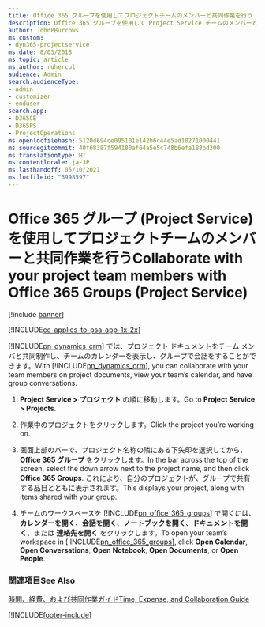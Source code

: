 ```yaml
---
title: Office 365 グループを使用してプロジェクトチームのメンバーと共同作業を行う
description: Office 365 グループを使用して Project Service チームのメンバーと共同作業する方法
author: JohnPBurrows
ms.custom:
- dyn365-projectservice
ms.date: 8/03/2018
ms.topic: article
ms.author: ruhercul
audience: Admin
search.audienceType:
- admin
- customizer
- enduser
search.app:
- D365CE
- D365PS
- ProjectOperations
ms.openlocfilehash: 5120d694ce095101e142b6c44e5ad18271000441
ms.sourcegitcommit: 40f68387f594180af64a5e5c748b6efa188bd300
ms.translationtype: HT
ms.contentlocale: ja-JP
ms.lasthandoff: 05/10/2021
ms.locfileid: "5998597"
---
```

# <a name="collaborate-with-your-project-team-members-with-office-365-groups-project-service"></a><span data-ttu-id="42fbe-103">Office 365 グループ (Project Service) を使用してプロジェクトチームのメンバーと共同作業を行う</span><span class="sxs-lookup"><span data-stu-id="42fbe-103">Collaborate with your project team members with Office 365 Groups (Project Service)</span></span>

[!include [banner](../includes/psa-now-project-operations.md)]

[!INCLUDE[cc-applies-to-psa-app-1x-2x](../includes/cc-applies-to-psa-app-1x-2x.md)]

<span data-ttu-id="42fbe-104">[!INCLUDE[pn_dynamics_crm](../includes/pn-dynamics-crm.md)] では、プロジェクト ドキュメントをチーム メンバと共同制作し、チームのカレンダーを表示し、グループで会話をすることができます。</span><span class="sxs-lookup"><span data-stu-id="42fbe-104">With [!INCLUDE[pn_dynamics_crm](../includes/pn-dynamics-crm.md)], you can collaborate with your team members on project documents, view your team’s calendar, and have group conversations.</span></span>  
  
1. <span data-ttu-id="42fbe-105">**Project Service > プロジェクト** の順に移動します。</span><span class="sxs-lookup"><span data-stu-id="42fbe-105">Go to **Project Service > Projects**.</span></span>  
  
2. <span data-ttu-id="42fbe-106">作業中のプロジェクトをクリックします。</span><span class="sxs-lookup"><span data-stu-id="42fbe-106">Click the project you’re working on.</span></span>  
  
3. <span data-ttu-id="42fbe-107">画面上部のバーで、プロジェクト名称の隣にある下矢印を選択してから、 **Office 365 グループ** をクリックします。</span><span class="sxs-lookup"><span data-stu-id="42fbe-107">In the bar across the top of the screen, select the down arrow next to the project name, and then click **Office 365 Groups**.</span></span> <span data-ttu-id="42fbe-108">これにより、自分のプロジェクトが、グループで共有する品目とともに表示されます。</span><span class="sxs-lookup"><span data-stu-id="42fbe-108">This displays your project, along with items shared with your group.</span></span>  
  
4. <span data-ttu-id="42fbe-109">チームのワークスペースを [!INCLUDE[pn_office_365_groups](../includes/pn-office-365-groups.md)] で開くには、**カレンダーを開く**、**会話を開く**、**ノートブックを開く**、**ドキュメントを開く**、または **連絡先を開く** をクリックします。</span><span class="sxs-lookup"><span data-stu-id="42fbe-109">To open your team’s workspace in [!INCLUDE[pn_office_365_groups](../includes/pn-office-365-groups.md)], click **Open Calendar**, **Open Conversations**, **Open Notebook**, **Open Documents**, or **Open People**.</span></span>  
  
### <a name="see-also"></a><span data-ttu-id="42fbe-110">関連項目</span><span class="sxs-lookup"><span data-stu-id="42fbe-110">See Also</span></span>  
 [<span data-ttu-id="42fbe-111">時間、経費、および共同作業ガイド</span><span class="sxs-lookup"><span data-stu-id="42fbe-111">Time, Expense, and Collaboration Guide</span></span>](../psa/time-expense-collaboration-guide.md)


[!INCLUDE[footer-include](../includes/footer-banner.md)]